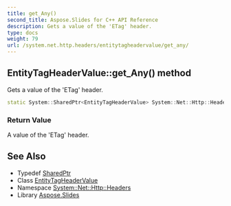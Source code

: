 ```yaml
---
title: get_Any()
second_title: Aspose.Slides for C++ API Reference
description: Gets a value of the 'ETag' header.
type: docs
weight: 79
url: /system.net.http.headers/entitytagheadervalue/get_any/
---
```

## EntityTagHeaderValue::get_Any() method


Gets a value of the 'ETag' header.

```cpp
static System::SharedPtr<EntityTagHeaderValue> System::Net::Http::Headers::EntityTagHeaderValue::get_Any()
```


### Return Value

A value of the 'ETag' header.

## See Also

* Typedef [SharedPtr](../../../system/sharedptr/)
* Class [EntityTagHeaderValue](../)
* Namespace [System::Net::Http::Headers](../../)
* Library [Aspose.Slides](../../../)